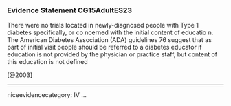 ### Evidence Statement CG15AdultES23
There were no trials located in newly-diagnosed people with Type 1 diabetes specifically, or co ncerned with the initial content of educatio n. The American Diabetes Association (ADA) guidelines 76 suggest that as part of initial visit people should be referred to a diabetes educator if education is not provided by the physician or practice staff, but content of this education is not defined 

[@2003]

---
niceevidencecategory: IV
...



